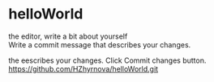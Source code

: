# helloWorld
the editor, write a bit about yourself   
Write a commit message that describes your changes.   


the eescribes your changes.
Click Commit changes button.
 https://github.com/HZhyrnova/helloWorld.git
